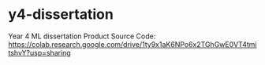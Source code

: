 # y4-dissertation
Year 4 ML dissertation
Product Source Code: https://colab.research.google.com/drive/1ty9x1aK6NPo6x2TGhGwE0VT4tmitshvY?usp=sharing

